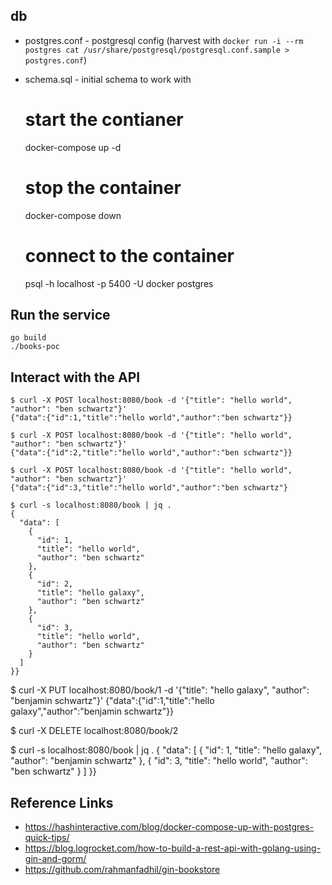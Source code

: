 ## db

- postgres.conf - postgresql config (harvest with `docker run -i --rm postgres cat /usr/share/postgresql/postgresql.conf.sample > postgres.conf`)
- schema.sql - initial schema to work with


	# start the contianer
	docker-compose up -d

	# stop the container
	docker-compose down

	# connect to the container
	psql -h localhost -p 5400 -U docker postgres


## Run the service

	go build
	./books-poc

## Interact with the API

	$ curl -X POST localhost:8080/book -d '{"title": "hello world", "author": "ben schwartz"}'
	{"data":{"id":1,"title":"hello world","author":"ben schwartz"}}
	
	$ curl -X POST localhost:8080/book -d '{"title": "hello world", "author": "ben schwartz"}'
	{"data":{"id":2,"title":"hello world","author":"ben schwartz"}}
	
	$ curl -X POST localhost:8080/book -d '{"title": "hello world", "author": "ben schwartz"}'
	{"data":{"id":3,"title":"hello world","author":"ben schwartz"}
	
	$ curl -s localhost:8080/book | jq .
	{
	  "data": [
	    {
	      "id": 1,
	      "title": "hello world",
	      "author": "ben schwartz"
	    },
	    {
	      "id": 2,
	      "title": "hello galaxy",
	      "author": "ben schwartz"
	    },
	    {
	      "id": 3,
	      "title": "hello world",
	      "author": "ben schwartz"
	    }
	  ]
	}}

$ curl -X PUT localhost:8080/book/1 -d '{"title": "hello galaxy", "author": "benjamin schwartz"}'
{"data":{"id":1,"title":"hello galaxy","author":"benjamin schwartz"}}

$ curl -X DELETE localhost:8080/book/2

$ curl -s localhost:8080/book | jq .
{
	"data": [
		{
			"id": 1,
			"title": "hello galaxy",
			"author": "benjamin schwartz"
		},
		{
			"id": 3,
			"title": "hello world",
			"author": "ben schwartz"
		}
	]
}}



## Reference Links
- https://hashinteractive.com/blog/docker-compose-up-with-postgres-quick-tips/
- https://blog.logrocket.com/how-to-build-a-rest-api-with-golang-using-gin-and-gorm/
- https://github.com/rahmanfadhil/gin-bookstore

